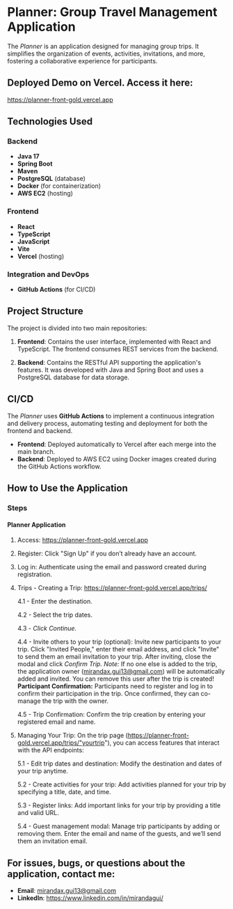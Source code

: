 # Planner: Group Travel Management Application

The *Planner* is an application designed for managing group trips. It simplifies the organization of events, activities, invitations, and more, fostering a collaborative experience for participants.

## Deployed Demo on Vercel. Access it here:

https://planner-front-gold.vercel.app

## Technologies Used

### Backend
- **Java 17**
- **Spring Boot**
- **Maven**
- **PostgreSQL** (database)
- **Docker** (for containerization)
- **AWS EC2** (hosting)

### Frontend
- **React**
- **TypeScript**
- **JavaScript**
- **Vite**
- **Vercel** (hosting)

### Integration and DevOps
- **GitHub Actions** (for CI/CD)

## Project Structure

The project is divided into two main repositories:

1. **Frontend**: Contains the user interface, implemented with React and TypeScript. The frontend consumes REST services from the backend.

2. **Backend**: Contains the RESTful API supporting the application's features. It was developed with Java and Spring Boot and uses a PostgreSQL database for data storage.

## CI/CD

The *Planner* uses **GitHub Actions** to implement a continuous integration and delivery process, automating testing and deployment for both the frontend and backend.

- **Frontend**: Deployed automatically to Vercel after each merge into the main branch.
- **Backend**: Deployed to AWS EC2 using Docker images created during the GitHub Actions workflow.

## How to Use the Application

### Steps

#### Planner Application
1. Access: https://planner-front-gold.vercel.app
2. Register: Click "Sign Up" if you don’t already have an account.
3. Log in: Authenticate using the email and password created during registration.
4. Trips - Creating a Trip:
   https://planner-front-gold.vercel.app/trips/
   
   4.1 - Enter the destination.
   
   4.2 - Select the trip dates.
   
   4.3 - *Click Continue.*
   
   4.4 - Invite others to your trip (optional): Invite new participants to your trip. Click "Invited People," enter their email address, and click "Invite" to send them an email invitation to your trip. After inviting, close the modal and click *Confirm Trip.*
   *Note:* If no one else is added to the trip, the application owner (mirandax.gui13@gmail.com) will be automatically added and invited. You can remove this user after the trip is created!
   **Participant Confirmation:** Participants need to register and log in to confirm their participation in the trip. Once confirmed, they can co-manage the trip with the owner.
   
   4.5 - Trip Confirmation: Confirm the trip creation by entering your registered email and name.
5. Managing Your Trip: On the trip page (https://planner-front-gold.vercel.app/trips/"yourtrip"), you can access features that interact with the API endpoints:
   
   5.1 - Edit trip dates and destination: Modify the destination and dates of your trip anytime.
   
   5.2 - Create activities for your trip: Add activities planned for your trip by specifying a title, date, and time.

   5.3 - Register links: Add important links for your trip by providing a title and valid URL.

   5.4 - Guest management modal: Manage trip participants by adding or removing them. Enter the email and name of the guests, and we’ll send them an invitation email.

## For issues, bugs, or questions about the application, contact me:

- **Email**: mirandax.gui13@gmail.com
- **LinkedIn**: https://www.linkedin.com/in/mirandagui/

